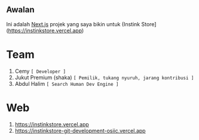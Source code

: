 ## Awalan
Ini adalah [Next.js](https://nextjs.org/) projek yang saya bikin untuk (Instink Store](https://instinkstore.vercel.app)

# Team
1. Cemy ` [ Developer ] `
2. Jukut Premium (shaka) ` [ Pemilik, tukang nyuruh, jarang kontribusi ] `
3. Abdul Halim ` [ Search Human Dev Engine ] `

# Web
1. https://instinkstore.vercel.app
2. https://instinkstore-git-development-osiic.vercel.app
